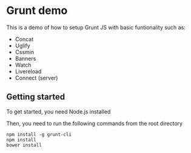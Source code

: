# Grunt demo

This is a demo of how to setup Grunt JS with basic funtionality such as:

- Concat
- Uglify
- Cssmin
- Banners
- Watch
- Livereload
- Connect (server)

## Getting started

To get started, you need Node.js installed

Then, you need to run the following commands from the root directory

	npm install -g grunt-cli
	npm install
	bower install